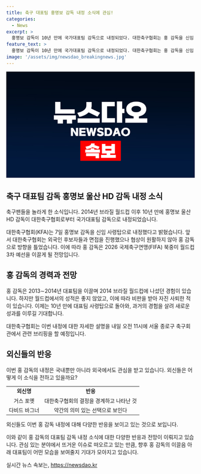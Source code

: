 ```yaml
---
title: 축구 대표팀 홍명보 감독 내정 소식에 관심!
categories:
  - News
excerpt: >
  홍명보 감독이 10년 만에 국가대표팀 감독으로 내정되었다. 대한축구협회는 홍 감독을 신임 사령탑으로 발표했으며, 외국인 후보자와의 협상이 원활하지 않아 방향을 틀었다고 전했다. 홍 감독은 2014년 브라질 월드컵에서 대표팀을 이끌었지만 조별리그 탈락 후 사퇴했던 과거가 있다. 그 후로는 울산 HD 감독을 맡아 활약하고 있었다. 8일 오전에는 대한축구협회가 관련 브리핑을 예정하고 있다. 
feature_text: >
  홍명보 감독이 10년 만에 국가대표팀 감독으로 내정되었다. 대한축구협회는 홍 감독을 신임 사령탑으로 발표했으며, 외국인 후보자와의 협상이 원활하지 않아 방향을 틀었다고 전했다. 홍 감독은 2014년 브라질 월드컵에서 대표팀을 이끌었지만 조별리그 탈락 후 사퇴했던 과거가 있다. 그 후로는 울산 HD 감독을 맡아 활약하고 있었다. 8일 오전에는 대한축구협회가 관련 브리핑을 예정하고 있다. 
image: '/assets/img/newsdao_breakingnews.jpg'
---
```


<p><img src="/assets/img/newsdao_breakingnews.jpg" alt="ontimetimes 속보" /></p>

<h2 data-ke-size="size26">축구 대표팀 감독 홍명보 울산 HD 감독 내정 소식</h2>

<p>축구팬들을 놀라게 한 소식입니다. 2014년 브라질 월드컵 이후 10년 만에 홍명보 울산 HD 감독이 대한축구협회로부터 국가대표팀 감독으로 내정되었습니다.</p>

<p data-ke-size="size16">대한축구협회(KFA)는 7일 홍명보 감독을 신임 사령탑으로 내정했다고 밝혔습니다. 앞서 대한축구협회는 외국인 후보자들과 면접을 진행했으나 협상이 원활하지 않아 홍 감독으로 방향을 틀었습니다. 이에 따라 홍 감독은 2026 국제축구연맹(FIFA) 북중미 월드컵 3차 예선을 이끌게 될 전망입니다.</p>

<h2 data-ke-size="size26">홍 감독의 경력과 전망</h2>

<p>홍 감독은 2013∼2014년 대표팀을 이끌며 2014 브라질 월드컵에 나섰던 경험이 있습니다. 하지만 월드컵에서의 성적은 좋지 않았고, 이에 따라 비판을 받아 자진 사퇴한 적이 있습니다. 이제는 10년 만에 대표팀 사령탑으로 돌아와, 과거의 경험을 살려 새로운 성과를 이루길 기대합니다.</p>

<p data-ke-size="size16">대한축구협회는 이번 내정에 대한 자세한 설명을 내일 오전 11시에 서울 종로구 축구회관에서 관련 브리핑을 할 예정입니다.</p>

<h2 data-ke-size="size26">외신들의 반응</h2>

<p>이번 홍 감독의 내정은 국내뿐만 아니라 외국에서도 관심을 받고 있습니다. 외신들은 어떻게 이 소식을 전하고 있을까요?</p>

<table>
  <tr>
    <td style="text-align: center; height: 17px;"><b>외신명</b></td>
    <td style="text-align: center; height: 17px;"><b>반응</b></td>
  </tr>
  <tr>
    <td style="text-align: center; height: 17px;">거스 포옛</td>
    <td style="text-align: center; height: 17px;">대한축구협회의 결정을 경계하고 나타난 것</td>
  </tr>
  <tr>
    <td style="text-align: center; height: 17px;">다비드 바그너</td>
    <td style="text-align: center; height: 17px;">약간의 의미 있는 선택으로 보인다</td>
  </tr>
</table>

<p data-ke-size="size16">외신들도 이번 홍 감독 내정에 대해 다양한 반응을 보이고 있는 것으로 보입니다.</p>

<p>이와 같이 홍 감독의 대표팀 감독 내정 소식에 대한 다양한 반응과 전망이 이뤄지고 있습니다. 관심 있는 분야에서 뜨거운 이슈로 떠오르고 있는 만큼, 향후 홍 감독의 이끌음 아래 대표팀이 어떤 모습을 보여줄지 기대가 모아지고 있습니다.</p>
실시간 뉴스 속보는, <a href="https://newsdao.kr" rel="dofollow">https://newsdao.kr</a>


